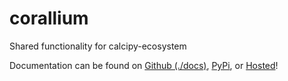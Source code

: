 # corallium

Shared functionality for calcipy-ecosystem

Documentation can be found on [Github (./docs)](./docs), [PyPi](https://pypi.org/project/corallium/), or [Hosted](https://corallium.kyleking.me/)!
